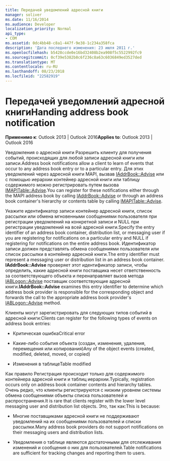 ```yaml
---
title: Передачей уведомлений адресной книги
manager: soliver
ms.date: 11/16/2014
ms.audience: Developer
localization_priority: Normal
api_type:
- COM
ms.assetid: 0dc4bb48-c8a1-447f-9e38-1c234a358fca
description: 'Дата последнего изменения: 23 июля 2011 г.'
ms.openlocfilehash: b5428ccde0e16bd32408b2ea908f5c5522992fc9
ms.sourcegitcommit: 0cf39e5382b8c6f236c8a63c6036849ed3527ded
ms.translationtype: MT
ms.contentlocale: ru-RU
ms.lasthandoff: 08/23/2018
ms.locfileid: "22582919"
---
```

# <a name="handing-address-book-notification"></a><span data-ttu-id="e959c-103">Передачей уведомлений адресной книги</span><span class="sxs-lookup"><span data-stu-id="e959c-103">Handing address book notification</span></span>
  
<span data-ttu-id="e959c-104">**Применимо к**: Outlook 2013 | Outlook 2016</span><span class="sxs-lookup"><span data-stu-id="e959c-104">**Applies to**: Outlook 2013 | Outlook 2016</span></span> 
  
<span data-ttu-id="e959c-105">Уведомления о адресной книги Разрешить клиенту для получения событий, происходящих для любой записи адресной книги или записи.</span><span class="sxs-lookup"><span data-stu-id="e959c-105">Address book notifications allow a client to learn of events that occur to any address book entry or to a particular entry.</span></span> <span data-ttu-id="e959c-106">Для этих уведомлений через адресной книги MAPI, вызвав [IAddrBook::Advise](iaddrbook-advise.md) или с помощью иерархии контейнер адресной книги или таблицу содержимого можно регистрировать путем вызова [IMAPITable::Advise](imapitable-advise.md).</span><span class="sxs-lookup"><span data-stu-id="e959c-106">You can register for these notifications either through the MAPI address book by calling [IAddrBook::Advise](iaddrbook-advise.md) or through an address book container's hierarchy or contents table by calling [IMAPITable::Advise](imapitable-advise.md).</span></span> 
  
<span data-ttu-id="e959c-107">Укажите идентификатор записи контейнер адресной книги, список рассылки или обмена мгновенными сообщениями пользователя при регистрации уведомлений на конкретной записи и NULL при регистрации уведомлений на всей адресной книги.</span><span class="sxs-lookup"><span data-stu-id="e959c-107">Specify the entry identifier of an address book container, distribution list, or messaging user if you are registering for notifications on a particular entry and NULL if registering for notifications on the entire address book.</span></span> <span data-ttu-id="e959c-108">Идентификатор записи должен представлять обмена сообщениями пользователя или список рассылки в контейнер адресной книги.</span><span class="sxs-lookup"><span data-stu-id="e959c-108">The entry identifier must represent a messaging user or distribution list in an address book container.</span></span> <span data-ttu-id="e959c-109">**IAddrBook::Advise** проверяет этот идентификатор записи, чтобы определить, какие адресной книги поставщика несет ответственность за соответствующего объекта и перенаправляет вызов метода [IABLogon::Advise](iablogon-advise.md) поставщик соответствующие адресной книги.</span><span class="sxs-lookup"><span data-stu-id="e959c-109">**IAddrBook::Advise** examines this entry identifier to determine which address book provider is responsible for the corresponding object and forwards the call to the appropriate address book provider's [IABLogon::Advise](iablogon-advise.md) method.</span></span> 
  
<span data-ttu-id="e959c-110">Клиенты могут зарегистрировать для следующих типов событий в адресной книги:</span><span class="sxs-lookup"><span data-stu-id="e959c-110">Clients can register for the following types of events on address book entries:</span></span>
  
- <span data-ttu-id="e959c-111">Критическая ошибка</span><span class="sxs-lookup"><span data-stu-id="e959c-111">Critical error</span></span>
    
- <span data-ttu-id="e959c-112">Какие-либо события объекта (создан, изменения, удаления, перемещения или копирования)</span><span class="sxs-lookup"><span data-stu-id="e959c-112">Any of the object events (created, modified, deleted, moved, or copied)</span></span>
    
- <span data-ttu-id="e959c-113">Изменения в таблице</span><span class="sxs-lookup"><span data-stu-id="e959c-113">Table modified</span></span>
    
<span data-ttu-id="e959c-114">Как правило Регистрация происходит только для содержимого контейнера адресной книги и таблиц иерархии.</span><span class="sxs-lookup"><span data-stu-id="e959c-114">Typically, registration occurs only on address book container contents and hierarchy tables.</span></span> <span data-ttu-id="e959c-115">Очень редко, что клиенты регистрируются с низким уровнем системы обмена сообщениями объекты списка пользователей и распространения.</span><span class="sxs-lookup"><span data-stu-id="e959c-115">It is rare that clients register with the lower level messaging user and distribution list objects.</span></span> <span data-ttu-id="e959c-116">Это, так как:</span><span class="sxs-lookup"><span data-stu-id="e959c-116">This is because:</span></span>
  
- <span data-ttu-id="e959c-117">Многие поставщиками адресной книги не поддерживают уведомлений на их сообщениями пользователей и списки рассылки.</span><span class="sxs-lookup"><span data-stu-id="e959c-117">Many address book providers do not support notifications on their messaging users and distribution lists.</span></span>
    
- <span data-ttu-id="e959c-118">Уведомления о таблице являются достаточными для отслеживания изменений и сообщения о них для пользователей.</span><span class="sxs-lookup"><span data-stu-id="e959c-118">Table notifications are sufficient for tracking changes and reporting them to users.</span></span>
    

